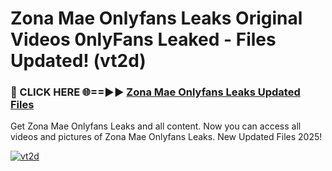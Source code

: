 # Zona Mae Onlyfans Leaks Original Videos 0nlyFans Leaked - Files Updated! (vt2d)

<h3>🔴 CLICK HERE 🌐==►► <a href="https://tinyurl.com/2jnfzry5" rel="nofollow">Zona Mae Onlyfans Leaks Updated Files</a></h3>

Get Zona Mae Onlyfans Leaks and all content. Now you can access all videos and pictures of Zona Mae Onlyfans Leaks. New Updated Files 2025!

[![vt2d](https://i.imgur.com/GyGTBgg.gif)](https://tinyurl.com/2jnfzry5)
